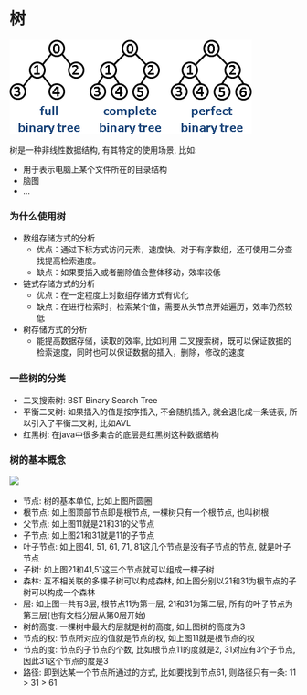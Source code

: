 # 树

![](./images/8.png)

树是一种非线性数据结构, 有其特定的使用场景, 比如:
- 用于表示电脑上某个文件所在的目录结构
- 脑图
- ...

### 为什么使用树 

- 数组存储方式的分析 
    - 优点：通过下标方式访问元素，速度快。对于有序数组，还可使用二分查找提高检索速度。 
    - 缺点：如果要插入或者删除值会整体移动，效率较低 
- 链式存储方式的分析 
    - 优点：在一定程度上对数组存储方式有优化 
    - 缺点：在进行检索时，检索某个值，需要从头节点开始遍历，效率仍然较低 
- 树存储方式的分析 
    - 能提高数据存储，读取的效率, 比如利用 二叉搜索树，既可以保证数据的检索速度，同时也可以保证数据的插入，删除，修改的速度 

### 一些树的分类

- 二叉搜索树: BST Binary Search Tree
- 平衡二叉树: 如果插入的值是按序插入, 不会随机插入, 就会退化成一条链表, 所以引入了平衡二叉树, 比如AVL
- 红黑树: 在java中很多集合的底层是红黑树这种数据结构

### 树的基本概念

![](./images/1.png)

- 节点: 树的基本单位, 比如上图所圆圈
- 根节点: 如上图顶部节点即是根节点, 一棵树只有一个根节点, 也叫树根
- 父节点: 如上图11就是21和31的父节点
- 子节点: 如上图21和31就是11的子节点
- 叶子节点: 如上图41, 51, 61, 71, 81这几个节点是没有子节点的节点, 就是叶子节点
- 子树: 如上图21和41,51这三个节点就可以组成一棵子树
- 森林: 互不相关联的多棵子树可以构成森林, 如上图分别以21和31为根节点的子树可以构成一个森林
- 层: 如上图一共有3层, 根节点11为第一层, 21和31为第二层, 所有的叶子节点为第三层(也有文档分层从第0层开始)
- 树的高度: 一棵树中最大的层就是树的高度, 如上图树的高度为3
- 节点的权: 节点所对应的值就是节点的权, 如上图11就是根节点的权
- 节点的度: 节点的子节点的个数, 比如根节点11的度就是2, 31对应有3个子节点, 因此31这个节点的度是3
- 路径: 即到达某一个节点所通过的方式, 比如要找到节点61, 则路径只有一条: 11 > 31 > 61